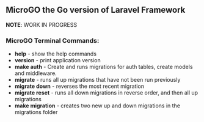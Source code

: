 ## MicroGO the Go version of Laravel Framework

**NOTE**: WORK IN PROGRESS

### MicroGO Terminal Commands:

* **help**                  - show the help commands
* **version**               - print application version
* **make auth**             - Create and runs migrations for auth tables, create models and middleware.
* **migrate**               - runs all up migrations that have not been run previously
* **migrate down**          - reverses the most recent migration
* **migrate reset**         - runs all down migrations in reverse order, and then all up migrations
* **make migration** <name> - creates two new up and down migrations in the migrations folder